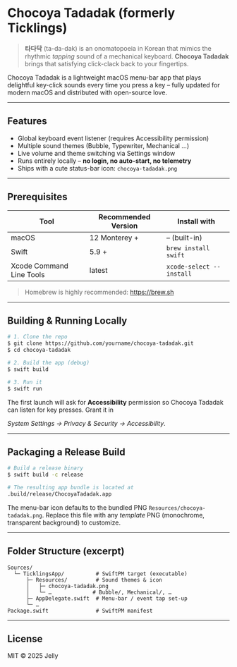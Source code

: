 # Chocoya Tadadak (formerly **Ticklings**)

> **타다닥** (ta-da-dak) is an onomatopoeia in Korean that mimics the rhythmic *tapping* sound of a mechanical keyboard.  **Chocoya Tadadak** brings that satisfying click-clack back to your fingertips.

Chocoya Tadadak is a lightweight macOS menu-bar app that plays delightful key-click sounds every time you press a key – fully updated for modern macOS and distributed with open-source love.

---

## Features

* Global keyboard event listener (requires Accessibility permission)
* Multiple sound themes (Bubble, Typewriter, Mechanical …)
* Live volume and theme switching via Settings window
* Runs entirely locally – **no login, no auto-start, no telemetry**
* Ships with a cute status-bar icon: `chocoya-tadadak.png`

---

## Prerequisites

| Tool | Recommended Version | Install with |
|------|---------------------|--------------|
| macOS | 12 Monterey + | – (built-in) |
| Swift | 5.9 + | `brew install swift` |
| Xcode Command Line Tools | latest | `xcode-select --install` |

> Homebrew is highly recommended: <https://brew.sh>

---

## Building & Running Locally

```bash
# 1. Clone the repo
$ git clone https://github.com/yourname/chocoya-tadadak.git
$ cd chocoya-tadadak

# 2. Build the app (debug)
$ swift build

# 3. Run it
$ swift run
```

The first launch will ask for **Accessibility** permission so Chocoya Tadadak can listen for key presses. Grant it in

*System Settings → Privacy & Security → Accessibility*.

---

## Packaging a Release Build

```bash
# Build a release binary
$ swift build -c release

# The resulting app bundle is located at
.build/release/ChocoyaTadadak.app
```

The menu-bar icon defaults to the bundled PNG `Resources/chocoya-tadadak.png`. Replace this file with any *template* PNG (monochrome, transparent background) to customize.

---

## Folder Structure (excerpt)

```
Sources/
  └─ TicklingsApp/          # SwiftPM target (executable)
      ├─ Resources/         # Sound themes & icon
      │   ├─ chocoya-tadadak.png
      │   └─ …             # Bubble/, Mechanical/, …
      ├─ AppDelegate.swift  # Menu-bar / event tap set-up
      └─ …
Package.swift               # SwiftPM manifest
```

---

## License

MIT © 2025 Jelly
